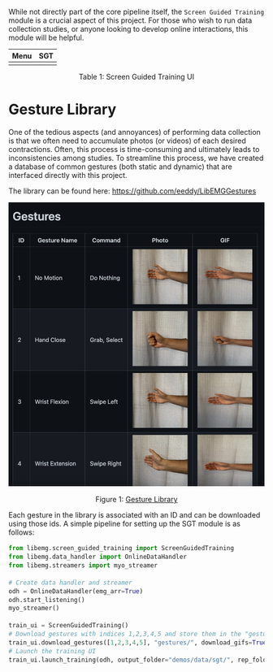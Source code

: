 <style>
    table {
        width: 100%;
    }
</style>

While not directly part of the core pipeline itself, the `Screen Guided Training` module is a crucial aspect of this project. For those who wish to run data collection studies, or anyone looking to develop online interactions, this module will be helpful.

| <center>Menu</center>  | <center>SGT</center> |
| ------------- | ------------- |
|  |  |
<center> <p> Table 1: Screen Guided Training UI</p> </center>


# Gesture Library
One of the tedious aspects (and annoyances) of performing data collection is that we often need to accumulate photos (or videos) of each desired contractions. Often, this process is time-consuming and ultimately leads to inconsistencies among studies. To streamline this process, we have created a database of common gestures (both static and dynamic) that are interfaced directly with this project.

The library can be found here: https://github.com/eeddy/LibEMGGestures

![](gesture_example.png)
<center> <p> Figure 1: <a href="https://github.com/eeddy/LibEMGGestures">Gesture Library</a></p> </center>

Each gesture in the library is associated with an ID and can be downloaded using those ids. A simple pipeline for setting up the SGT module is as follows: 

```Python
from libemg.screen_guided_training import ScreenGuidedTraining
from libemg.data_handler import OnlineDataHandler
from libemg.streamers import myo_streamer

# Create data handler and streamer 
odh = OnlineDataHandler(emg_arr=True)
odh.start_listening()
myo_streamer()

train_ui = ScreenGuidedTraining()
# Download gestures with indices 1,2,3,4,5 and store them in the "gestures/" folder
train_ui.download_gestures([1,2,3,4,5], "gestures/", download_gifs=True)
# Launch the training UI
train_ui.launch_training(odh, output_folder="demos/data/sgt/", rep_folder="demos/images/test/")
```